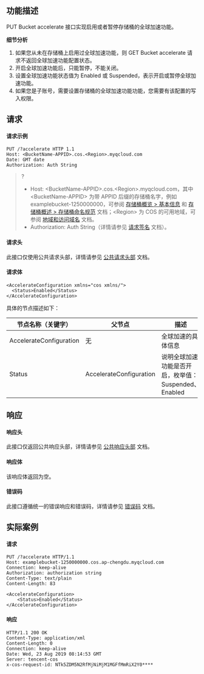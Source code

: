 ## 功能描述

PUT Bucket accelerate 接口实现启用或者暂停存储桶的全球加速功能。

**细节分析**

1. 如果您从未在存储桶上启用过全球加速功能，则 GET Bucket accelerate 请求不返回全球加速功能配置状态。
2. 开启全球加速功能后，只能暂停，不能关闭。
3. 设置全球加速功能状态值为 Enabled 或 Suspended，表示开启或暂停全球加速功能。
4. 如果您是子账号，需要设置存储桶的全球加速功能功能，您需要有该配置的写入权限。

## 请求

#### 请求示例

```shell
PUT /?accelerate HTTP 1.1
Host: <BucketName-APPID>.cos.<Region>.myqcloud.com
Date: GMT date
Authorization: Auth String
```

>? 
> - Host: &lt;BucketName-APPID>.cos.&lt;Region>.myqcloud.com，其中 &lt;BucketName-APPID> 为带 APPID 后缀的存储桶名字，例如 examplebucket-1250000000，可参阅 [存储桶概览 > 基本信息](https://cloud.tencent.com/document/product/436/48921#.E5.9F.BA.E6.9C.AC.E4.BF.A1.E6.81.AF) 和 [存储桶概述 > 存储桶命名规范](https://cloud.tencent.com/document/product/436/13312#.E5.AD.98.E5.82.A8.E6.A1.B6.E5.91.BD.E5.90.8D.E8.A7.84.E8.8C.83) 文档；&lt;Region> 为 COS 的可用地域，可参阅 [地域和访问域名](http://cloud.tencent.com/document/product/436/6224) 文档。
> - Authorization: Auth String（详情请参见 [请求签名](https://cloud.tencent.com/document/product/436/7778) 文档）。
> 

#### 请求头

此接口仅使用公共请求头部，详情请参见 [公共请求头部](https://cloud.tencent.com/document/product/436/7728) 文档。

#### 请求体

```shell
<AccelerateConfiguration xmlns="cos xmlns/"> 
  <Status>Enabled</Status> 
</AccelerateConfiguration>
```

具体的节点描述如下：

| 节点名称（关键字）      | 父节点                  | 描述                                                 | 类型      |
| ----------------------- | ----------------------- | ---------------------------------------------------- | --------- |
| AccelerateConfiguration | 无                      | 全球加速的具体信息                                   | Container |
| Status                  | AccelerateConfiguration | 说明全球加速功能是否开启，枚举值：Suspended、Enabled | Enum      |


## 响应

#### 响应头

此接口仅返回公共响应头部，详情请参见 [公共响应头部](https://cloud.tencent.com/document/product/436/7729) 文档。 

#### 响应体

该响应体返回为空。

#### 错误码

此接口遵循统一的错误响应和错误码，详情请参见 [错误码](https://cloud.tencent.com/document/product/436/7730) 文档。


## 实际案例

#### 请求

```shell
PUT /?accelerate HTTP/1.1
Host: examplebucket-1250000000.cos.ap-chengdu.myqcloud.com
Connection: keep-alive
Authorization: authorization string
Content-Type: text/plain
Content-Length: 83

<AccelerateConfiguration>
    <Status>Enabled</Status>
</AccelerateConfiguration>
```

#### 响应

```shell
HTTP/1.1 200 OK
Content-Type: application/xml
Content-Length: 0
Connection: keep-alive
Date: Wed, 23 Aug 2019 08:14:53 GMT
Server: tencent-cos
x-cos-request-id: NTk5ZDM5N2RfMjNiMjM1MGFfMmRiX2Y0****
```
